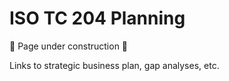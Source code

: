 # ISO TC 204 Planning

🚧 Page under construction 🚧

Links to strategic business plan, gap analyses, etc.